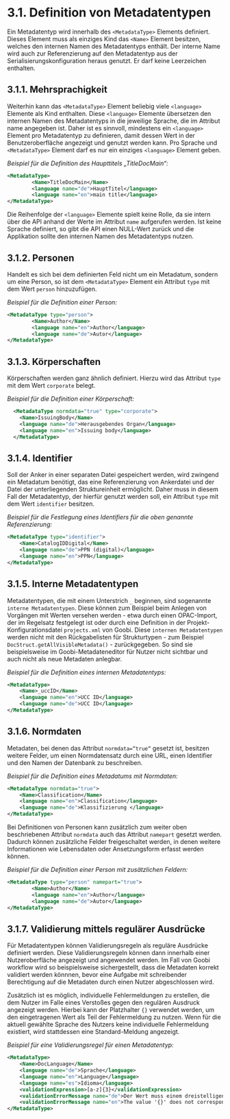 # 3.1. Definition von Metadatentypen

Ein Metadatentyp wird innerhalb des `<MetadataType>` Elements definiert. Dieses Element muss als einziges Kind das `<Name>` Element besitzen, welches den internen Namen des Metadatentyps enthält. Der interne Name wird auch zur Referenzierung auf den Metadatentyp aus der Serialisierungskonfiguration heraus genutzt. Er darf keine Leerzeichen enthalten.

## 3.1.1. Mehrsprachigkeit

Weiterhin kann das `<MetadataType>` Element beliebig viele `<language>` Elemente als Kind enthalten. Diese `<language>` Elemente übersetzen den internen Namen des Metadatentyps in die jeweilige Sprache, die im Attribut name angegeben ist. Daher ist es sinnvoll, mindestens ein `<language>` Element pro Metadatentyp zu definieren, damit dessen Wert in der Benutzeroberfläche angezeigt und genutzt werden kann. Pro Sprache und `<MetadataType>` Element darf es nur ein einziges `<language>` Element geben.

_Beispiel für die Definition des Haupttitels „TitleDocMain“:_

```xml
<MetadataType>
		<Name>TitleDocMain</Name>
		<language name="de">HauptTitel</language>
		<language name="en">main title</language>
</MetadataType>
```

Die Reihenfolge der `<language>` Elemente spielt keine Rolle, da sie intern über die API anhand der Werte im Attribut `name` aufgerufen werden. Ist keine Sprache definiert, so gibt die API einen NULL-Wert zurück und die Applikation sollte den internen Namen des Metadatentyps nutzen.

## 3.1.2. Personen

Handelt es sich bei dem definierten Feld nicht um ein Metadatum, sondern um eine Person, so ist dem `<MetadataType>` Element ein Attribut `type` mit dem Wert `person` hinzuzufügen.

_Beispiel für die Definition einer Person:_

```xml
<MetadataType type="person">
		<Name>Author</Name>
		<language name="en">Author</language>
		<language name="de">Autor</language>
</MetadataType>
```

## 3.1.3. Körperschaften

Körperschaften werden ganz ähnlich definiert. Hierzu wird das Attribut `type` mit dem Wert `corporate` belegt.

_Beispiel für die Definition einer Körperschaft:_

```xml
  <MetadataType normdata="true" type="corporate">
    <Name>IssuingBody</Name>
    <language name="de">Herausgebendes Organ</language>
    <language name="en">Issuing body</language>
  </MetadataType>
```

## 3.1.4. Identifier

Soll der Anker in einer separaten Datei gespeichert werden, wird zwingend ein Metadatum benötigt, das eine Referenzierung von Ankerdatei und der Datei der unterliegenden Struktureinheit ermöglicht. Daher muss in diesem Fall der Metadatentyp, der hierfür genutzt werden soll, ein Attribut `type` mit dem Wert `identifier` besitzen.

_Beispiel für die Festlegung eines Identifiers für die oben genannte Referenzierung:_

```xml
<MetadataType type="identifier">
    <Name>CatalogIDDigital</Name>
    <language name="de">PPN (digital)</language>
    <language name="en">PPN</language>
</MetadataType>
```

## 3.1.5. Interne Metadatentypen

Metadatentypen, die mit einem Unterstrich `_` beginnen, sind sogenannte `interne Metadatentypen`. Diese können zum Beispiel beim Anlegen von Vorgängen mit Werten versehen werden - etwa durch einen OPAC-Import, der im Regelsatz festgelegt ist oder durch eine Definition in der Projekt-Konfigurationsdatei `projects.xml` von Goobi. Diese `internen Metadatentypen` werden nicht mit den Rückgabelisten für Strukturtypen - zum Beispiel `DocStruct.getAllVisibleMetadata()` - zurückgegeben. So sind sie beispielsweise im Goobi-Metadateneditor für Nutzer nicht sichtbar und auch nicht als neue Metadaten anlegbar.

_Beispiel für die Definition eines internen Metadatentyps:_

```xml
<MetadataType>
    <Name>_uccID</Name>
    <language name="en">UCC ID</language>
    <language name="de">UCC ID</language>
</MetadataType>
```

## 3.1.6. Normdaten

Metadaten, bei denen das Attribut `normdata=“true“` gesetzt ist, besitzen weitere Felder, um einen Normdatensatz durch eine URL, einen Identifier und den Namen der Datenbank zu beschreiben.

_Beispiel für die Definition eines Metadatums mit Normdaten:_

```xml
<MetadataType normdata="true">
    <Name>Classification</Name>
    <language name="en">Classification</language>
    <language name="de">Klassifizierung </language>
</MetadataType>
```

Bei Definitionen von Personen kann zusätzlich zum weiter oben beschriebenen Attribut `normdata` auch das Attribut `namepart` gesetzt werden. Dadurch können zusätzliche Felder freigeschaltet werden, in denen weitere Informationen wie Lebensdaten oder Ansetzungsform erfasst werden können.

_Beispiel für die Definition einer Person mit zusätzlichen Feldern:_

```xml
<MetadataType type="person" namepart="true">
		<Name>Author</Name>
		<language name="en">Author</language>
		<language name="de">Autor</language>
</MetadataType>

```

## 3.1.7. Validierung mittels regulärer Ausdrücke

Für Metadatentypen können Validierungsregeln als reguläre Ausdrücke definiert werden. Diese Validierungsregeln können dann innerhalb einer Nutzeroberfläche angezeigt und angewendet werden. Im Fall von Goobi workflow wird so beispielsweise sichergestellt, dass die Metadaten korrekt validiert werden könnnen, bevor eine Aufgabe mit schreibender Berechtigung auf die Metadaten durch einen Nutzer abgeschlossen wird.

Zusätzlich ist es möglich, individuelle Fehlermeldungen zu erstellen, die dem Nutzer im Falle eines Verstoßes gegen den regulären Ausdruck angezeigt werden. Hierbei kann der Platzhalter `{}` verwendet werden, um den eingetragenen Wert als Teil der Fehlermeldung zu nutzen. Wenn für die aktuell gewählte Sprache des Nutzers keine individuelle Fehlermeldung existiert, wird stattdessen eine Standard-Meldung angezeigt.

_Beispiel für eine Validierungsregel für einen Metadatentyp:_

```xml
<MetadataType>
    <Name>DocLanguage</Name>
    <language name="de">Sprache</language>
    <language name="en">Language</language>
    <language name="es">Idioma</language>
    <validationExpression>[a-z]{3}</validationExpression>
    <validationErrorMessage name="de">Der Wert muss einem dreistelligen iso 639 code entsprechen. Gefunden wurde jedoch '{}'.</validationErrorMessage>
    <validationErrorMessage name="en">The value '{}' does not correspond to a three-letter iso 639 code.</validationErrorMessage>    
</MetadataType>
```